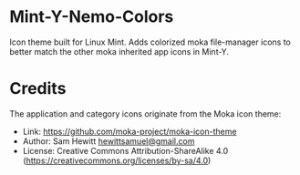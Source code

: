 # Mint-Y-Nemo-Colors
Icon theme built for Linux Mint. Adds colorized moka file-manager icons to better match the other moka inherited app icons in Mint-Y.

Credits
=======

The application and category icons originate from the Moka icon theme:

* Link: https://github.com/moka-project/moka-icon-theme
* Author: Sam Hewitt <hewittsamuel@gmail.com>
* License: Creative Commons Attribution-ShareAlike 4.0 (https://creativecommons.org/licenses/by-sa/4.0)

